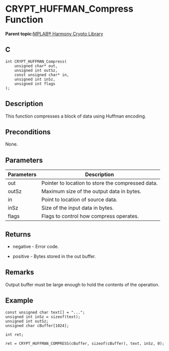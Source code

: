 # CRYPT\_HUFFMAN\_Compress Function

**Parent topic:**[MPLAB® Harmony Crypto Library](GUID-20F7C343-23D4-42D9-B8C2-A97D4D0EE5CD.md)

## C

```
int CRYPT_HUFFMAN_Compress(
    unsigned char* out, 
    unsigned int outSz, 
    const unsigned char* in, 
    unsigned int inSz, 
    unsigned int flags
);
```

## Description

This function compresses a block of data using Huffman encoding.

## Preconditions

None.

## Parameters

|Parameters|Description|
|----------|-----------|
|out|Pointer to location to store the compressed data.|
|outSz|Maximum size of the output data in bytes.|
|in|Point to location of source data.|
|inSz|Size of the input data in bytes.|
|flags|Flags to control how compress operates.|

## Returns

-   negative - Error code.

-   positive - Bytes stored in the out buffer.


## Remarks

Output buffer must be large enough to hold the contents of the operation.

## Example

```
const unsigned char text[] = "...";
unsigned int inSz = sizeof(text);
unsigned int outSz;
unsigned char cBuffer[1024];

int ret;

ret = CRYPT_HUFFMAN_COMPRESS(cBuffer, sizeof(cBuffer), text, inSz, 0);
```

